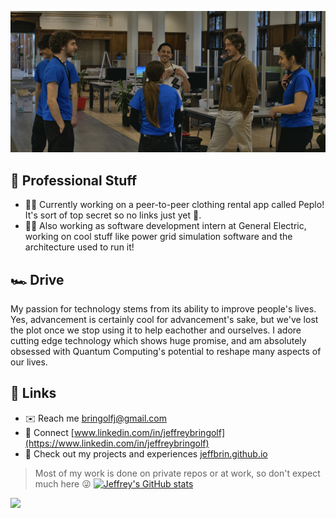 ![](judging.jpg)

## 📌 Professional Stuff
- 👨‍💻 Currently working on a peer-to-peer clothing rental app called Peplo! It's sort of top secret so no links just yet 👀.
- 🧑‍💼 Also working as software development intern at General Electric, working on cool stuff like power grid simulation software and the architecture used to run it!

## 🏎️ Drive
My passion for technology stems from its ability to improve people's lives. Yes, advancement is certainly cool for advancement's sake, but we've lost the plot once we stop using it to help eachother and ourselves. I adore cutting edge technology which shows huge promise, and am absolutely obsessed with Quantum Computing's potential to reshape many aspects of our lives.

## 🔗 Links
- ✉️ Reach me [bringolfj@gmail.com](mailto:bringolfj@gmail.com)
- 🤝 Connect [www.linkedin.com/in/jeffreybringolf](https://www.linkedin.com/in/jeffreybringolf)
- 💼 Check out my projects and experiences [jeffbrin.github.io](http://www.jeffbrin.github.io)

> Most of my work is done on private repos or at work, so don't expect much here 😜
[![Jeffrey's GitHub stats](https://github-readme-stats.vercel.app/api?username=jeffbrin)](https://github.com/anuraghazra/github-readme-stats)

<!--
**jeffbrin/jeffbrin** is a ✨ _special_ ✨ repository because its `README.md` (this file) appears on your GitHub profile.

Here are some ideas to get you started:

- 🔭 I’m currently working on ...
- 🌱 I’m currently learning ...
- 👯 I’m looking to collaborate on ...
- 🤔 I’m looking for help with ...
- 💬 Ask me about ...
- 📫 How to reach me: ...
- 😄 Pronouns: ...
- ⚡ Fun fact: ...
-->

![](https://komarev.com/ghpvc/?username=jeffbrin)
